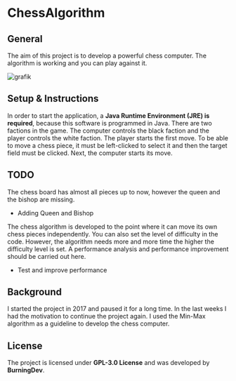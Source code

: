 # ChessAlgorithm

## General
The aim of this project is to develop a powerful chess computer. The algorithm is working and you can play against it.

![grafik](https://user-images.githubusercontent.com/19328035/167022779-feb600d8-1d2e-4c78-a15c-39f7b21e7e6f.png)

## Setup & Instructions
In order to start the application, a **Java Runtime Environment (JRE) is required**, because this software is programmed in Java. There are two factions in the game. The computer controls the black faction and the player controls the white faction. The player starts the first move. To be able to move a chess piece, it must be left-clicked to select it and then the target field must be clicked. Next, the computer starts its move.

## TODO
The chess board has almost all pieces up to now, however the queen and the bishop are missing.
* Adding Queen and Bishop

The chess algorithm is developed to the point where it can move its own chess pieces independently. You can also set the level of difficulty in the code. However, the algorithm needs more and more time the higher the difficulty level is set. A performance analysis and performance improvement should be carried out here.
* Test and improve performance

## Background
I started the project in 2017 and paused it for a long time. In the last weeks I had the motivation to continue the project again. I used the Min-Max algorithm as a guideline to develop the chess computer.

## License
The project is licensed under **GPL-3.0 License** and was developed by **BurningDev**.
